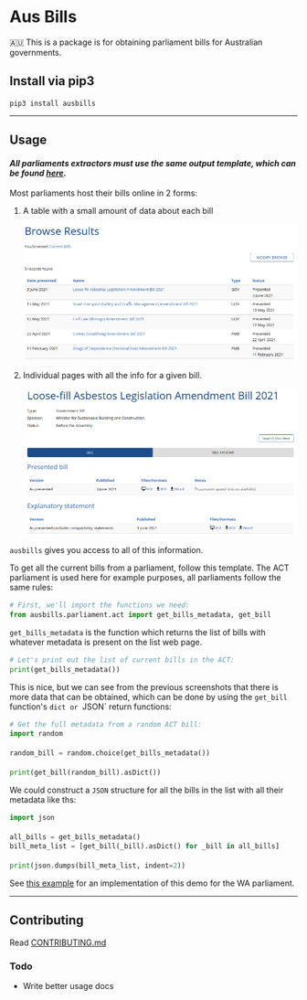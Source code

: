 # Aus Bills

🇦🇺 This is a package is for obtaining parliament bills for Australian governments.

## Install via pip3

```
pip3 install ausbills
```

---

## Usage

#### _All parliaments extractors must use the same output template, which can be found [here](ausbills/models.py)._

Most parliaments host their bills online in 2 forms:

1. A table with a small amount of data about each bill

    ![ACT bill list](.github/img/ACT_bill_list.PNG)

2. Individual pages with all the info for a given bill.

    ![ACT bill](.github/img/ACT_bill.PNG)

`ausbills` gives you access to all of this information.

To get all the current bills from a parliament, follow this template. The ACT parliament is used here for example purposes, all parliaments follow the same rules:

```py
# First, we'll import the functions we need:
from ausbills.parliament.act import get_bills_metadata, get_bill
```

`get_bills_metadata` is the function which returns the list of bills with whatever metadata is present on the list web page.

```py
# Let's print out the list of current bills in the ACT:
print(get_bills_metadata())
```

This is nice, but we can see from the previous screenshots that there is more data that can be obtained, which can be done by using the `get_bill` function's `dict or `JSON` return functions:

```py
# Get the full metadata from a random ACT bill:
import random

random_bill = random.choice(get_bills_metadata())

print(get_bill(random_bill).asDict())

```

We could construct a `JSON` structure for all the bills in the list with all their metadata like ths:

```py
import json

all_bills = get_bills_metadata()
bill_meta_list = [get_bill(_bill).asDict() for _bill in all_bills]

print(json.dumps(bill_meta_list, indent=2))
```

See [this example](examples/download_all_wa_bills.py) for an implementation of this demo for the WA parliament.

---

## Contributing

Read [CONTRIBUTING.md](CONTRIBUTING.md)

### Todo

- Write better usage docs
